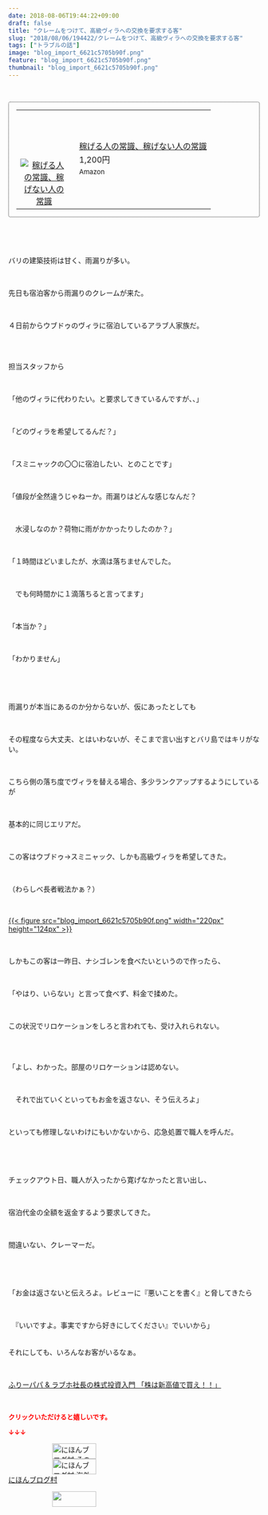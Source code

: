 ```yaml
---
date: 2018-08-06T19:44:22+09:00
draft: false
title: "クレームをつけて、高級ヴィラへの交換を要求する客"
slug: "2018/08/06/194422/クレームをつけて、高級ヴィラへの交換を要求する客"
tags: ["トラブルの話"]
image: "blog_import_6621c5705b90f.png"
feature: "blog_import_6621c5705b90f.png"
thumbnail: "blog_import_6621c5705b90f.png"
---
```

<p> </p><div contenteditable="false" style="padding: 15px; border-radius: 4px; border: 1px dotted currentColor; border-image: none;"><table border="0" cellpadding="0" cellspacing="0" style="margin: 0px; table-layout: fixed;" width="100%">	<tbody width="100%">		<tr>			<td aligin="center" style="vertical-align: middle;" width="95"><span style="text-align: center; display: block;"><a alt0="AmebaAffiliate" alt1="稼げる人の常識、稼げない人の常識" alt2="Amazon" alt3="https://images-fe.ssl-images-amazon.com/images/I/51Ft8zEBpkL._SL160_.jpg" alt4="1" href="4802110227?SubscriptionId=AKIAJLD6FH2TADXIQKDQ&amp;tag=amebablog-a2371184-22&amp;linkCode=xm2&amp;camp=2025&amp;creative=165953&amp;creativeASIN=4802110227" target="_blank"><img alt="稼げる人の常識、稼げない人の常識" border="0" data-img="affiliate" src="data:image/svg+xml;charset=utf-8,%3Csvg%20xmlns%3D%22http%3A%2F%2Fwww.w3.org%2F2000%2Fsvg%22%20title%3D%22Placeholder%20for%20Images%22%20role%3D%22presentation%22%20viewBox%3D%220%200%201%201%22%20%2F%3E" style="margin: 0px; vertical-align: middle; max-width: 95px;" data-src="https://images-fe.ssl-images-amazon.com/images/I/51Ft8zEBpkL._SL160_.jpg"/><noscript><img alt="稼げる人の常識、稼げない人の常識" border="0" data-img="affiliate" src="https://images-fe.ssl-images-amazon.com/images/I/51Ft8zEBpkL._SL160_.jpg" style="margin: 0px; vertical-align: middle; max-width: 95px;"></noscript></a></span></td>			<td style="line-height: 1.5; padding-left: 15px; vertical-align: middle;"><a alt0="AmebaAffiliate" alt1="稼げる人の常識、稼げない人の常識" alt2="Amazon" alt3="https://images-fe.ssl-images-amazon.com/images/I/51Ft8zEBpkL._SL160_.jpg" alt4="1" href="4802110227?SubscriptionId=AKIAJLD6FH2TADXIQKDQ&amp;tag=amebablog-a2371184-22&amp;linkCode=xm2&amp;camp=2025&amp;creative=165953&amp;creativeASIN=4802110227" target="_blank">稼げる人の常識、稼げない人の常識</a>			<div style="padding: 3px 0px;">1,200円</div>			<div style="font-size: 0.83em;">Amazon</div></td>		</tr>	</tbody></table></div><p> </p><p> </p><p>バリの建築技術は甘く、雨漏りが多い。</p><p> </p><p>先日も宿泊客から雨漏りのクレームが来た。</p><p> </p><p>４日前からウブドゥのヴィラに宿泊しているアラブ人家族だ。</p><p> </p><p><br/>担当スタッフから</p><p> </p><p>「他のヴィラに代わりたい。と要求してきているんですが、、」</p><p> </p><p>「どのヴィラを希望してるんだ？」</p><p> </p><p>「スミニャックの〇〇に宿泊したい、とのことです」</p><p> </p><p>「値段が全然違うじゃねーか。雨漏りはどんな感じなんだ？</p><p> </p><p>　水浸しなのか？荷物に雨がかかったりしたのか？」</p><p> </p><p>「１時間ほどいましたが、水滴は落ちませんでした。</p><p> </p><p>　でも何時間かに１滴落ちると言ってます」</p><p> </p><p>「本当か？」</p><p> </p><p>「わかりません」</p><p> </p><p> </p><p>雨漏りが本当にあるのか分からないが、仮にあったとしても</p><p> </p><p>その程度なら大丈夫、とはいわないが、そこまで言い出すとバリ島ではキリがない。</p><p> </p><p>こちら側の落ち度でヴィラを替える場合、多少ランクアップするようにしているが</p><p> </p><p>基本的に同じエリアだ。</p><p> </p><p>この客はウブドゥ→スミニャック、しかも高級ヴィラを希望してきた。</p><p> </p><p>（わらしべ長者戦法かぁ？）</p><p> </p><p><a href="blog_import_6621c5705b90f.png">{{< figure src="blog_import_6621c5705b90f.png" width="220px" height="124px" >}}</a></p><p> </p><p>しかもこの客は一昨日、ナシゴレンを食べたいというので作ったら、</p><p> </p><p>「やはり、いらない」と言って食べず、料金で揉めた。</p><p> </p><p>この状況でリロケーションをしろと言われても、受け入れられない。</p><p> </p><p><br/>「よし、わかった。部屋のリロケーションは認めない。</p><p> </p><p>　それで出ていくといってもお金を返さない、そう伝えろよ」</p><p> </p><p>といっても修理しないわけにもいかないから、応急処置で職人を呼んだ。</p><p> </p><p> </p><p>チェックアウト日、職人が入ったから寛げなかったと言い出し、</p><p> </p><p>宿泊代金の全額を返金するよう要求してきた。</p><p> </p><p>間違いない、クレーマーだ。</p><p> </p><p> </p><p>「お金は返さないと伝えろよ。レビューに『悪いことを書く』と脅してきたら</p><p> </p><p>　『いいですよ。事実ですから好きにしてください』でいいから」</p><p>　<br/>それにしても、いろんなお客がいるなぁ。</p><p> </p><p><a href="shintakane" target="_blank">ふりーパパ &amp; ラブホ社長の株式投資入門 「株は新高値で買え！！」</a></p><p> </p><p><font color="#ff0000" size="2"><strong>クリックいただけると嬉しいです。</strong></font></p><p><font color="#ff0000" size="2"><strong>↓↓↓</strong></font></p><p><a href="ranking.html?p_cid=01260127" id="&amp;blogmura_banner" target="_blank"><img alt="にほんブログ村 その他生活ブログ 不動産投資へ" border="0" height="31" src="data:image/svg+xml;charset=utf-8,%3Csvg%20xmlns%3D%22http%3A%2F%2Fwww.w3.org%2F2000%2Fsvg%22%20title%3D%22Placeholder%20for%20Images%22%20role%3D%22presentation%22%20viewBox%3D%220%200%2088%2031%22%20%2F%3E" width="88" data-src="https://img-proxy.blog-video.jp/images?url=http%3A%2F%2Flife.blogmura.com%2Fhudousantoushi%2Fimg%2Fhudousantoushi88_31.gif" style="aspect-ratio: auto 88 / 31;"/><noscript><img alt="にほんブログ村 その他生活ブログ 不動産投資へ" border="0" height="31" src="https://img-proxy.blog-video.jp/images?url=http%3A%2F%2Flife.blogmura.com%2Fhudousantoushi%2Fimg%2Fhudousantoushi88_31.gif" width="88"></noscript></a><br/><a href="ranking.html?p_cid=01260127" target="_blank"><img alt="にほんブログ村 海外生活ブログ バリ島情報へ" border="0" height="31" src="data:image/svg+xml;charset=utf-8,%3Csvg%20xmlns%3D%22http%3A%2F%2Fwww.w3.org%2F2000%2Fsvg%22%20title%3D%22Placeholder%20for%20Images%22%20role%3D%22presentation%22%20viewBox%3D%220%200%2088%2031%22%20%2F%3E" width="88" data-src="https://img-proxy.blog-video.jp/images?url=http%3A%2F%2Foverseas.blogmura.com%2Fbali%2Fimg%2Fbali88_31.gif" style="aspect-ratio: auto 88 / 31;"/><noscript><img alt="にほんブログ村 海外生活ブログ バリ島情報へ" border="0" height="31" src="https://img-proxy.blog-video.jp/images?url=http%3A%2F%2Foverseas.blogmura.com%2Fbali%2Fimg%2Fbali88_31.gif" width="88"></noscript></a><br/><a href="ranking.html?p_cid=01260127" target="_blank">にほんブログ村</a></p><p><a href="link.php?1804582" title="人気ブログランキングへ"><img border="0" height="31" src="data:image/svg+xml;charset=utf-8,%3Csvg%20xmlns%3D%22http%3A%2F%2Fwww.w3.org%2F2000%2Fsvg%22%20title%3D%22Placeholder%20for%20Images%22%20role%3D%22presentation%22%20viewBox%3D%220%200%2088%2031%22%20%2F%3E" width="88" data-src="https://blog.with2.net/img/banner/banner_22.gif" style="aspect-ratio: auto 88 / 31;"/><noscript><img border="0" height="31" src="https://blog.with2.net/img/banner/banner_22.gif" width="88"></noscript></a></p><p> </p>

